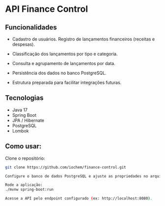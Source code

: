 # API Finance Control #

##  Funcionalidades
- Cadastro de usuários.
Registro de lançamentos financeiros (receitas e despesas).

- Classificação dos lançamentos por tipo e categoria.
- Consulta e agrupamento de lançamentos por data.
- Persistência dos dados no banco PostgreSQL.
- Estrutura preparada para facilitar integrações futuras.

##  Tecnologias
- Java 17
- Spring Boot
- JPA / Hibernate
- PostgreSQL
- Lombok

## Como usar:
Clone o repositório:
```bash
git clone https://github.com/iochem/finance-control.git

Configure o banco de dados PostgreSQL e ajuste as propriedades no arquivo application.properties.

Rode a aplicação:
./mvnw spring-boot:run

Acesse a API pelo endpoint configurado (ex: http://localhost:8080).
